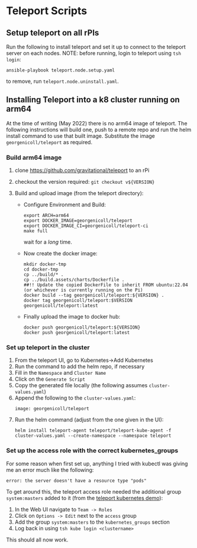 # Teleport Scripts

## Setup teleport on all rPIs

Run the following to install teleport and set it up to connect to the teleport server on each nodes.  NOTE: before running, login to teleport using `tsh login`:

```
ansible-playbook teleport.node.setup.yaml
```

to remove, run `teleport.node.uninstall.yaml`.

## Installing Teleport into a k8 cluster running on arm64

At the time of writing (May 2022) there is no arm64 image of teleport.  The following instructions will build one, push to a remote repo 
and run the helm install command to use that built image.  Substitute the image `georgenicoll/teleport` as required.

### Build arm64 image

1. clone https://github.com/gravitational/teleport to an rPi
1. checkout the version required: `git checkout v${VERSION}`
1. Build and upload  image (from the teleport directory):
    
    * Configure Environment and Build:
        ```
        export ARCH=arm64
        export DOCKER_IMAGE=georgenicoll/teleport
        export DOCKER_IMAGE_CI=georgenicoll/teleport-ci
        make full
        ```
        wait for a *long* time.

    * Now create the docker image:
        ```
        mkdir docker-tmp
        cd docker-tmp
        cp ../build/* .
        cp ../build.assets/charts/Dockerfile .
        ##!! Update the copied DockerFile to inherit FROM ubuntu:22.04 (or whichever is currently running on the Pi)
        docker build --tag georgenicoll/teleport:${VERSION} .
        docker tag georgenicoll/teleport:$VERSION georgenicoll/teleport:latest
        ```
    * Finally upload the image to docker hub:
        ```
        docker push georgenicoll/teleport:${VERSION}
        docker push georgenicoll/teleport:latest
        ```

### Set up teleport in the cluster

1. From the teleport UI, go to Kubernetes->Add Kubernetes
1. Run the command to add the helm repo, if necessary
1. Fill in the `Namespace` and `Cluster Name`
1. Click on the `Generate Script`
1. Copy the generated file locally (the following assumes `cluster-values.yaml`)
1. Append the following to the `cluster-values.yaml`:
    ```
    image: georgenicoll/teleport
    ```
1. Run the helm command (adjust from the one given in the UI):
    ```
    helm install teleport-agent teleport/teleport-kube-agent -f cluster-values.yaml --create-namespace --namespace teleport
    ```
### Set up the access role with the correct kubernetes_groups

For some reason when first set up, anything I tried with kubectl was giving me an error much like the following:
```
error: the server doesn't have a resource type "pods"
```
To get around this, the teleport access role needed the additional group `system:masters` added to it (from the [teleport kubernetes demo](https://youtu.be/2diX_UAmJ1c)):

1. In the Web UI navigate to `Team -> Roles`
1. Click on `Options -> Edit` next to the `access` group
1. Add the group `system:masters` to the `kubernetes_groups` section
1. Log back in using `tsh kube login <clustername>`

This should all now work.

